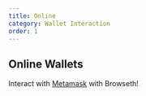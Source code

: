 ```yaml
---
title: Online
category: Wallet Interaction
order: 1
---
```


## Online Wallets

Interact with [Metamask](https://metamask.io/) with Browseth!

